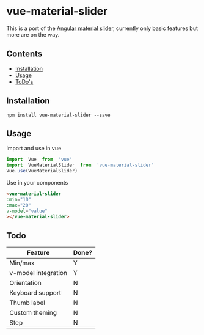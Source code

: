 # vue-material-slider
This is a port of the [Angular material slider](https://material.angular.io/components/slider/overview), currently only basic features but more are on the way. 

## Contents
-  [Installation](#installation)
-  [Usage](#usage)
-  [ToDo's](#todo)

## Installation
```
npm install vue-material-slider --save
```
## Usage
Import and use in vue

```javascript
import  Vue  from  'vue'
import  VueMaterialSlider  from  'vue-material-slider'
Vue.use(VueMaterialSlider)
```
Use in your components
```html
<vue-material-slider
:min="10"
:max="20"
v-model="value"
></vue-material-slider>
```
## Todo

|Feature|Done?|
|--|--|
|Min/max  | Y |
|v-model integration| Y |
|Orientation  | N |
|Keyboard support| N |
|Thumb label| N |
|Custom theming| N |
|Step| N |
